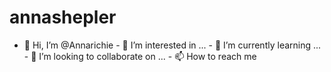 # annashepler
- 👋 Hi, I’m @Annarichie - 👀 I’m interested in ... - 🌱 I’m currently learning ... - 💞️ I’m looking to collaborate on ... - 📫 How to reach me 

